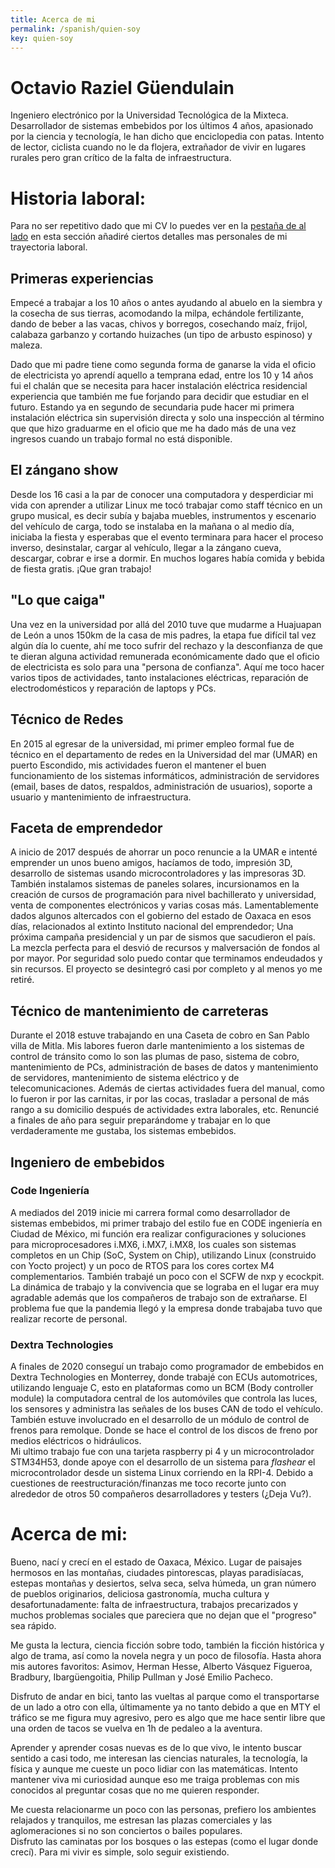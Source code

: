 ```yaml
---
title: Acerca de mi
permalink: /spanish/quien-soy
key: quien-soy
---
```


# Octavio Raziel Güendulain
Ingeniero electrónico por la Universidad Tecnológica de la Mixteca.
Desarrollador de sistemas embebidos por los últimos 4 años, apasionado por la ciencia y tecnología, le han dicho que enciclopedia con patas. Intento de
lector, ciclista cuando no le da flojera, extrañador de vivir en lugares rurales pero gran crítico de la falta de infraestructura.

# Historia laboral:
Para no ser repetitivo dado que mi CV lo puedes ver en la [pestaña de al lado](https://razielgdn.github.io/risingembeddedmx/about) en esta sección añadiré ciertos detalles mas personales de mi trayectoria laboral.

## Primeras experiencias
 Empecé a trabajar a los 10 años o antes ayudando al abuelo en la siembra y la cosecha de sus tierras, acomodando la milpa, echándole fertilizante, dando de beber a las vacas, chivos y borregos, cosechando maíz, frijol, calabaza garbanzo y cortando huizaches (un tipo de arbusto espinoso) y maleza.

Dado que mi padre tiene como segunda forma de ganarse la vida el oficio de electricista yo aprendí aquello a temprana edad, entre los 10 y 14 años fui el chalán que se necesita para hacer instalación eléctrica residencial experiencia que también me fue forjando para decidir que estudiar en el futuro. Estando ya en segundo de secundaria pude hacer mi primera instalación eléctrica sin supervisión directa y solo una inspección al término que que hizo graduarme en el oficio que me ha dado más de una vez ingresos cuando un trabajo formal no está disponible.

## El zángano show
Desde los 16 casi a la par de conocer una computadora y desperdiciar mi vida con aprender a utilizar Linux me tocó trabajar como staff técnico en un grupo musical, es decir subía y bajaba muebles, instrumentos y escenario del vehículo de carga, todo se instalaba en la mañana o al medio día, iniciaba la fiesta y esperabas que el evento terminara para hacer el proceso inverso, desinstalar,  cargar al vehículo, llegar a la zángano cueva, descargar, cobrar e irse a dormir. En muchos logares había comida y bebida de fiesta gratis. ¡Que gran trabajo!

## "Lo que caiga"
Una vez en la universidad por allá del 2010  tuve que mudarme a Huajuapan de León  a unos 150km de la casa de mis padres, la etapa fue difícil tal vez algún día lo cuente, ahí me toco sufrir
del rechazo y la desconfianza de que te dieran alguna actividad remunerada económicamente dado que el oficio de electricista es solo para una "persona de confianza".
Aquí me toco hacer varios tipos de actividades, tanto instalaciones eléctricas, reparación de electrodomésticos y reparación de laptops y PCs. 

## Técnico de Redes
En 2015 al egresar de la universidad, mi primer empleo formal fue de técnico en el departamento de redes en la Universidad del mar (UMAR) en puerto Escondido, 
mis actividades fueron el mantener el buen funcionamiento de los sistemas informáticos, administración de servidores (email, bases de datos, respaldos, administración de usuarios), soporte a usuario y mantenimiento de infraestructura.

## Faceta de emprendedor
A inicio de 2017 después de ahorrar un poco renuncie a la UMAR e intenté emprender un unos bueno amigos, hacíamos de todo, impresión 3D, desarrollo de sistemas usando microcontroladores y las impresoras 3D. 
También instalamos sistemas de paneles solares, incursionamos en la creación de cursos de programación para nivel bachillerato y universidad, venta de componentes electrónicos y varias cosas más. 
Lamentablemente dados algunos altercados con el gobierno del estado de Oaxaca en esos días, relacionados al extinto Instituto nacional del emprendedor; Una próxima campaña presidencial y un par de sismos que sacudieron el país. La mezcla perfecta para el desvió de recursos y malversación de fondos al por mayor. Por seguridad solo puedo contar que terminamos endeudados y sin recursos.   El proyecto se desintegró casi por completo y al menos yo me retiré.

## Técnico de mantenimiento de carreteras
Durante el 2018 estuve trabajando en una Caseta de cobro en San Pablo villa de Mitla. Mis labores fueron darle mantenimiento a los sistemas de control de tránsito
como lo son las plumas de paso, sistema de cobro, mantenimiento de PCs, administración de bases de datos y mantenimiento de servidores, mantenimiento de sistema
eléctrico y de telecomunicaciones. Además de ciertas actividades fuera del manual, como lo fueron ir por las carnitas, ir por las cocas, trasladar a personal de más rango a su domicilio después de actividades extra laborales, etc.  Renuncié a finales de año para seguir preparándome y trabajar en lo que verdaderamente me gustaba, los sistemas embebidos. 

## Ingeniero de embebidos 
### Code Ingeniería
A mediados del 2019 inicie mi carrera formal como desarrollador de sistemas embebidos, mi primer trabajo del estilo fue en CODE ingeniería en Ciudad de México, mi función era realizar configuraciones y soluciones para microprocesadores i.MX6, i.MX7, i.MX8, los cuales son sistemas completos en un Chip (SoC, System on Chip), utilizando Linux (construido con Yocto project) y un poco de RTOS para los cores cortex M4 complementarios. También trabajé un poco con el SCFW de nxp y ecockpit. La dinámica de trabajo y la convivencia que se lograba en el lugar era muy agradable además que los compañeros de trabajo son de extrañarse. El problema fue que la pandemia llegó y la empresa donde trabajaba tuvo que realizar recorte de personal.   

### Dextra Technologies
A finales de 2020 conseguí un trabajo como programador de embebidos en Dextra Technologies en Monterrey, donde trabajé con ECUs automotrices, utilizando lenguaje C, esto en plataformas como un BCM (Body controller module) la computadora central de los automóviles que controla las luces, los sensores y administra las señales de los buses CAN de todo el vehículo. 
También estuve involucrado en el desarrollo de un módulo de control de frenos para remolque. Donde se hace el control de los discos de
freno por medios eléctricos o hidráulicos.   
Mi ultimo trabajo fue con una tarjeta raspberry pi 4 y un microcontrolador STM34H53, donde apoye con el desarrollo de un sistema para *flashear* el microcontrolador desde un sistema Linux corriendo en la RPI-4.
Debido a cuestiones de reestructuración/finanzas me toco recorte junto con alrededor de otros 50 compañeros desarrolladores y testers (¿Deja Vu?).

# Acerca de mi:
Bueno, nací y crecí en el estado de Oaxaca, México. Lugar de paisajes hermosos en las montañas, ciudades pintorescas, playas paradisíacas, estepas montañas y desiertos,
selva seca, selva húmeda, un gran número de pueblos originarios, deliciosa gastronomía, mucha cultura y desafortunadamente: falta de infraestructura, trabajos precarizados y muchos problemas sociales que pareciera que no dejan que el "progreso" sea rápido.   

Me gusta la lectura, ciencia ficción sobre todo, también la ficción histórica y algo de trama, así como la novela negra y un poco de filosofía. Hasta ahora mis autores favoritos: Asimov, Herman Hesse, Alberto Vásquez Figueroa, Bradbury, Ibargüengoitia, Philip Pullman y José Emilio Pacheco.   

Disfruto de andar en bici, tanto las vueltas al parque como el transportarse de un lado a otro con ella, últimamente ya no tanto debido a que en MTY el tráfico 
se me figura muy agresivo, pero es algo que me hace sentir libre que una orden de tacos se vuelva en 1h de pedaleo a la aventura.

Aprender y aprender cosas nuevas es de lo que vivo, le intento buscar sentido a casi todo, me interesan las ciencias naturales, la tecnología, la física y aunque me cueste un poco lidiar con las matemáticas. Intento mantener viva mi curiosidad aunque eso me traiga problemas con mis conocidos al preguntar cosas que no me quieren responder.    

Me cuesta relacionarme un poco con las personas, prefiero los ambientes relajados y tranquilos, me estresan  las plazas comerciales y las aglomeraciones si no son conciertos o bailes populares.   
Disfruto las caminatas por los bosques o las estepas (como el lugar donde crecí). Para mi vivir es simple, solo seguir existiendo.   